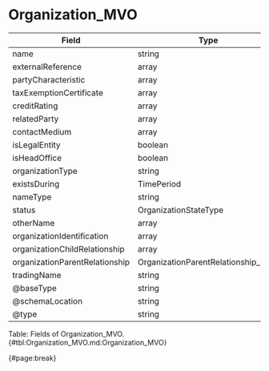 <!--
    ATTENTION: This file was generated via gradle!
               Do NOT manually edit this file! Any such changes will be overwritten!
-->

# Organization_MVO

| Field | Type | Format | Required |
| ------- | ------- | ------- | --- |
| name | string | N/A | No |
| externalReference | array | ExternalIdentifier_MVO | No |
| partyCharacteristic | array | Characteristic_MVO | No |
| taxExemptionCertificate | array | TaxExemptionCertificate_MVO | No |
| creditRating | array | PartyCreditProfile_MVO | No |
| relatedParty | array | RelatedPartyOrPartyRole_MVO | No |
| contactMedium | array | ContactMedium_MVO | No |
| isLegalEntity | boolean | N/A | No |
| isHeadOffice | boolean | N/A | No |
| organizationType | string | N/A | No |
| existsDuring | TimePeriod | N/A | No |
| nameType | string | N/A | No |
| status | OrganizationStateType | N/A | No |
| otherName | array | OtherNameOrganization_MVO | No |
| organizationIdentification | array | OrganizationIdentification_MVO | No |
| organizationChildRelationship | array | OrganizationChildRelationship_MVO | No |
| organizationParentRelationship | OrganizationParentRelationship_MVO | N/A | No |
| tradingName | string | N/A | No |
| @baseType | string | N/A | No |
| @schemaLocation | string | N/A | No |
| @type | string | "Organization" | Yes |

Table: Fields of Organization_MVO. {#tbl:Organization_MVO.md:Organization_MVO}

{#page:break}
